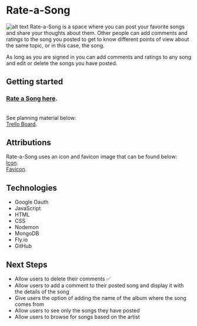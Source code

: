 # Rate-a-Song
![alt text](https://i.imgur.com/ioUsNAd.png "Screenshot of index view")
Rate-a-Song is a space where you can post your favorite songs and share your thoughts about them. Other people can add comments and ratings to the song you posted to get to know different points of view about the same topic, or in this case, the song.

As long as you are signed in you can add comments and ratings to any song and edit or delete the songs you have posted.


## Getting started
 ### [Rate a Song here](https://rate-a-song-jr.fly.dev/songs).

&nbsp;   
See planning material below:  
[Trello Board](https://trello.com/b/iYdCFHQD/rate-a-song).  


## Attributions
Rate-a-Song uses an icon and favicon image that can be found below:   
[Icon](https://fontawesome.com/search?q=music&o=r).   
[Favicon](https://www.theleverageway.com/blog/intelligent-personal-voice-assistants-business-marketing/music-note/). 


## Technologies
+ Google Oauth
+ JavaScript
+ HTML
+ CSS
+ Nodemon
+ MongoDB
+ Fly.io
+ GitHub

## Next Steps
+ Allow users to delete their comments ✅
+ Allow users to add a comment to their posted song and display it with the details of the song
+ Give users the option of adding the name of the album where the song comes from
+ Allow users to see only the songs they have posted
+ Allow users to browse for songs based on the artist
